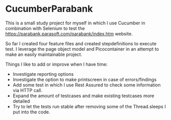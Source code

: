 # CucumberParabank

This is a small study project for myself in which I use Cucumber in combination with Selenium to test the https://parabank.parasoft.com/parabank/index.htm website.

So far I created four feature files and created stepdefinitions to execute test. I leverage the page object model and Picocontainer in an attempt to make an easily maintainable project.

Things I like to add or improve when I have time:
* Investigate reporting options
* Investigate the option to make printscreen in case of errors/findings
* Add some test in which I use Rest Assured to check some information via HTTP call.
* Expand the amount of testcases and make existing testcases more detailed
* Try to let the tests run stable after removing some of the Thread.sleeps I put into the code.
